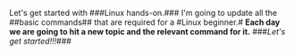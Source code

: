 Let's get started with ###Linux hands-on.### I'm going to update all the ##basic commands## that are required for a #Linux beginner.# 
**Each day we are going to hit a new topic and the relevant command for it.**
###*Let's get started!!!*###
